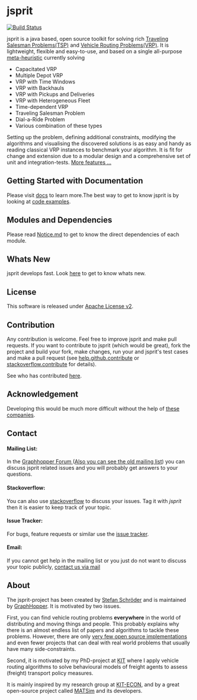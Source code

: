jsprit
======
[![Build Status](https://travis-ci.org/graphhopper/jsprit.svg?branch=master)](https://travis-ci.org/graphhopper/jsprit)

jsprit is a java based, open source toolkit for solving rich [Traveling Salesman Problems(TSP)](http://en.wikipedia.org/wiki/Travelling_salesman_problem) and [Vehicle Routing Problems(VRP)](http://neo.lcc.uma.es/vrp/vehicle-routing-problem/).
It is lightweight, flexible and easy-to-use, and based on a single all-purpose [meta-heuristic](../docs/Meta-Heuristic.md) currently solving

- Capacitated VRP
- Multiple Depot VRP
- VRP with Time Windows
- VRP with Backhauls
- VRP with Pickups and Deliveries
- VRP with Heterogeneous Fleet
- Time-dependent VRP
- Traveling Salesman Problem
- Dial-a-Ride Problem
- Various combination of these types

Setting up the problem, defining additional constraints, modifying the algorithms and visualising the discovered solutions is as easy and handy as
reading classical VRP instances to benchmark your algorithm. It is fit for change and extension due to a modular design and a comprehensive set of unit and integration-tests. [More features ...](https://github.com/graphhopper/jsprit/blob/master/docs/Features.textile)

## Getting Started with Documentation
Please visit [docs](https://github.com/graphhopper/jsprit/blob/master/docs/Home.md) to learn more.The best way to get to know jsprit is by looking at [code examples](https://github.com/graphhopper/jsprit/tree/master/jsprit-examples/src/main/java/com/graphhopper/jsprit/examples).

## Modules and Dependencies
Please read [Notice.md](https://github.com/graphhopper/jsprit/blob/master/NOTICE.md) to get to know the direct dependencies of each module.

## Whats New
jsprit develops fast. Look [here](https://github.com/jsprit/jsprit/blob/master/WHATS_NEW.md) to get to know whats new.

## License
This software is released under [Apache License v2](https://www.apache.org/licenses/LICENSE-2.0).

## Contribution

Any contribution is welcome. Feel free to improve jsprit and make pull requests. If you want to contribute to jsprit (which would be great), fork the project and build your fork, make changes, run your and jsprit's test cases and make a pull request (see [help.github.contribute](https://help.github.com/articles/fork-a-repo) or [stackoverflow.contribute](http://stackoverflow.com/questions/4384776/how-do-i-contribute-to-others-code-in-github) for details).

See who has contributed [here](https://github.com/jsprit/jsprit/blob/master/CONTRIBUTORS.md).

## Acknowledgement
Developing this would be much more difficult without the help of [these companies](https://github.com/graphhopper/jsprit/blob/master/docs/Acknowledgement.md).

## Contact

#### Mailing List:
In the [Graphhopper Forum ](https://discuss.graphhopper.com/) ([Also you can see the old mailing list](https://groups.google.com/group/jsprit-mailing-list)) you can discuss jsprit related issues and you will probably get answers to your questions.

#### Stackoverflow:
You can also use [stackoverflow](http://stackoverflow.com/questions/tagged/jsprit) to discuss your issues. Tag it with <em>jsprit</em> then it is easier to keep track of your topic.

#### Issue Tracker:
For bugs, feature requests or similar use the [issue tracker](https://github.com/jsprit/jsprit/issues).

#### Email:
If you cannot get help in the mailing list or you just do not want to discuss your topic publicly, [contact us via mail](https://graphhopper.com/#contact)


## About
The jsprit-project has been created by [Stefan Schröder](https://github.com/oblonski) and is maintained by [GraphHopper](https://graphhopper.com/). It is motivated by two issues.

First, you can find vehicle routing problems **everywhere** in the world of distributing and moving things and people. This probably explains why there is an almost endless list of papers and algorithms to tackle these problems. However, there are only [very few open source implementations](https://github.com/graphhopper/jsprit/blob/master/docs/Other-Projects.md) and even fewer projects that can deal with real world problems that usually have many side-constraints.

Second, it is motivated by my PhD-project at [KIT](http://www.kit.edu/english/index.php) where I apply vehicle routing algorithms to solve behavioural models of freight agents to assess (freight) transport policy measures.

It is mainly inspired by my research group at [KIT-ECON](http://netze.econ.kit.edu/21.php), and by a great open-source project called [MATSim](http://www.matsim.org) and its developers.


